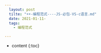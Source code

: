 ```yaml
---
  layout: post
  tilte: "☀️☀️-编程范式----JS-必包-VS-c语言.md"
  date: 2021-01-11-
  tags: 
    - 编程范式

---
```



* content
{:toc}



